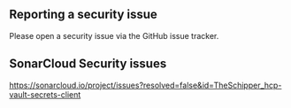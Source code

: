 ## Reporting a security issue
Please open a security issue via the GitHub issue tracker.

## SonarCloud Security issues
https://sonarcloud.io/project/issues?resolved=false&id=TheSchipper_hcp-vault-secrets-client
